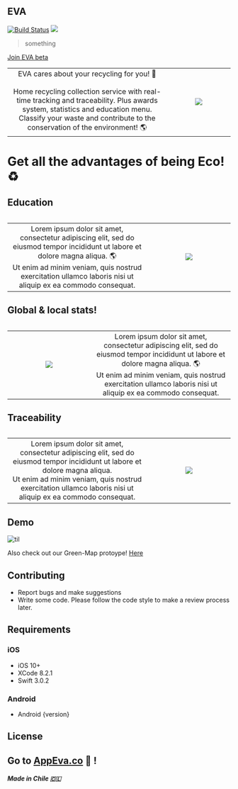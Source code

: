 ## EVA
[![Build Status](https://travis-ci.org/wallabag/ios-app.svg?branch=master)](https://travis-ci.org/wallabag/ios-app) ![](https://img.shields.io/badge/Updated-December%2029,%202020-lightgrey.svg)
> something

<a href="https://appeva.co" target="_blank">Join EVA beta</a>
<table width="100%">
	<tr>
	<td width="50%" align='center'>
EVA cares about your recycling for you! 🌱 <br><br>
Home recycling collection service with real-time tracking and traceability. Plus awards system, statistics and education menu. <br>
Classify your waste and contribute to the conservation of the environment! 🌎
	</td>
	<td width="20%" align='center'>
<img src=https://raw.githubusercontent.com/CxrlosKenobi/EVA-app/main/assets/logo.png>
	</td>
	<table>  


# Get all the advantages of being Eco! ♻️
## Education
<table width="100%">
	<tr>
	<td width="50%" align='center'>
Lorem ipsum dolor sit amet, consectetur adipiscing elit, sed do eiusmod tempor incididunt ut labore et dolore magna aliqua. 🌎 <br>
Ut enim ad minim veniam, quis nostrud exercitation ullamco laboris nisi ut aliquip ex ea commodo consequat.
	</td>
	<td width="30%" align='center'>
<img src=https://raw.githubusercontent.com/CxrlosKenobi/EVA-app/main/assets/Education.png>
	</td>
	<table>

## Global & local stats!
<table width="100%">
	<tr>
	<td width="30%" align='center'>
<img src=https://raw.githubusercontent.com/CxrlosKenobi/EVA-app/main/assets/stats.png>
	</td>
	<td width="50%" align='center'>
Lorem ipsum dolor sit amet, consectetur adipiscing elit, sed do eiusmod tempor incididunt ut labore et dolore magna aliqua. 🌎 <br>
Ut enim ad minim veniam, quis nostrud exercitation ullamco laboris nisi ut aliquip ex ea commodo consequat.
	</td>
	<table>

## Traceability
<table width="100%">
	<tr>
	<td width="50%" align='center'>
Lorem ipsum dolor sit amet, consectetur adipiscing elit, sed do eiusmod tempor incididunt ut labore et dolore magna aliqua. <br>
Ut enim ad minim veniam, quis nostrud exercitation ullamco laboris nisi ut aliquip ex ea commodo consequat.
	</td>
	<td width="30%" align='center'>
<img src=https://raw.githubusercontent.com/CxrlosKenobi/EVA-app/main/assets/mockup3.png>
	</td>
	<table>


## Demo
![til](https://raw.githubusercontent.com/CxrlosKenobi/EVA-app/main/assets/app.gif)

Also check out our Green-Map protoype! <a href="https://www.google.com/maps/d/u/0/embed?mid=1dpgtAlGBRyuXnYp_Lwpkwqioimgx-zd-
" target="_blank">Here</a>



## Contributing
- Report bugs and make suggestions
- Write some code. Please follow the code style to make a review process later.


## Requirements

### iOS
- iOS 10+
- XCode 8.2.1
- Swift 3.0.2
### Android
- Android {version}

## License



## Go to <a href="https://appeva.co" target="_blank">AppEva.co</a> 💚 !



##### Made in Chile 🇨🇱
